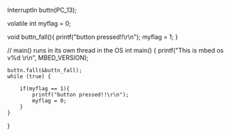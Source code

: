 

InterruptIn buttn(PC_13);

volatile int myflag = 0;

void buttn_fall(){
    printf("button pressed!!\r\n");
    myflag = 1;
}

// main() runs in its own thread in the OS
int main()
{
    printf("This is mbed os v%d \r\n", MBED_VERSION);

    buttn.fall(&buttn_fall);
    while (true) {

        if(myflag == 1){
            printf("button pressed!!\r\n");
            myflag = 0;
        }
    }
}
